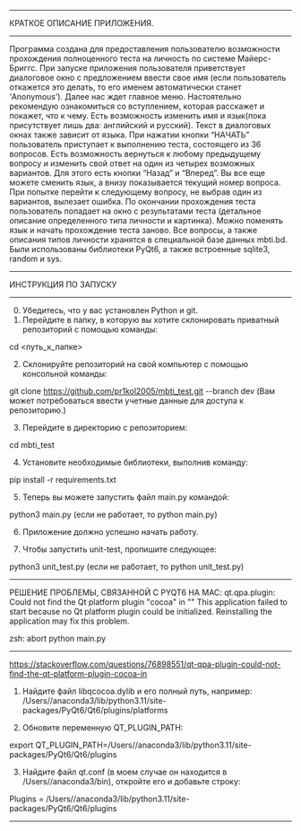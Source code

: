 ________________________________________________________________________________________________________________________
КРАТКОЕ ОПИСАНИЕ ПРИЛОЖЕНИЯ.
________________________________________________________________________________________________________________________
Программа создана для предоставления пользователю возможности прохождения полноценного теста на личность по системе Майерс-Бриггс.
При запуске приложения пользователя приветствует диалоговое окно с предложением ввести свое имя 
(если пользователь откажется это делать, то его именем автоматически станет ‘Anonymous’).
Далее нас ждет главное меню. Настоятельно рекомендую ознакомиться со вступлением, которая расскажет и покажет, что к чему. 
Есть возможность изменить имя и язык(пока присутствует лишь два: английский и русский). 
Текст в диалоговых окнах также зависит от языка. При нажатии кнопки “НАЧАТЬ” пользователь приступает к выполнению теста, состоящего из 36 вопросов.
Есть возможность вернуться к любому предыдущему вопросу и изменить свой ответ на один из четырех возможных вариантов. 
Для этого есть кнопки “Назад” и “Вперед”. Вы все еще можете сменить язык, а внизу показывается текущий номер вопроса. 
При попытке перейти к следующему вопросу, не выбрав один из вариантов, вылезает ошибка.
По окончании прохождения теста пользователь попадает на окно с результатами теста (детальное описание определенного типа личности и картинка).
Можно поменять язык и начать прохождение теста заново. Все вопросы, а также описания типов личности хранятся в специальной базе данных mbti.bd.
Были использованы библиотеки PyQt6, а также встроенные sqlite3, random и sys.
________________________________________________________________________________________________________________________
ИНСТРУКЦИЯ ПО ЗАПУСКУ
________________________________________________________________________________________________________________________
0. Убедитесь, что у вас установлен Python и git. 
1. Перейдите в папку, в которую вы хотите склонировать приватный репозиторий с помощью команды:

cd <путь_к_папке>

2. Склонируйте репозиторий на свой компьютер с помощью консольной команды:

git clone https://github.com/pr1kol2005/mbti_test.git --branch dev
(Вам может потребоваться ввести учетные данные для доступа к репозиторию.)

3. Перейдите в директорию с репозиторием:

cd mbti_test

4. Установите необходимые библиотеки, выполнив команду:

pip install -r requirements.txt

5. Теперь вы можете запустить файл main.py командой:

python3 main.py (если не работает, то python main.py)

6. Приложение должно успешно начать работу.

7. Чтобы запустить unit-test, пропишите следующее:

python3 unit_test.py (если не работает, то python unit_test.py)
________________________________________________________________________________________________________________________
РЕШЕНИЕ ПРОБЛЕМЫ, СВЯЗАННОЙ С PYQT6 НА MAC:
qt.qpa.plugin: Could not find the Qt platform plugin "cocoa" in ""
This application failed to start because no Qt platform plugin could be initialized. Reinstalling the application may fix this problem.

zsh: abort      python main.py
________________________________________________________________________________________________________________________
https://stackoverflow.com/questions/76898551/qt-qpa-plugin-could-not-find-the-qt-platform-plugin-cocoa-in
1. Найдите файл libqcocoa.dylib и его полный путь, например:
/Users/<user>/anaconda3/lib/python3.11/site-packages/PyQt6/Qt6/plugins/platforms

2. Обновите переменную QT_PLUGIN_PATH:

export QT_PLUGIN_PATH=/Users/<user>/anaconda3/lib/python3.11/site-packages/PyQt6/Qt6/plugins

3. Найдите файл qt.conf (в моем случае он находится в /Users/<user>/anaconda3/bin), откройте его и добавьте строку:

Plugins = /Users/<user>/anaconda3/lib/python3.11/site-packages/PyQt6/Qt6/plugins
________________________________________________________________________________________________________________________
